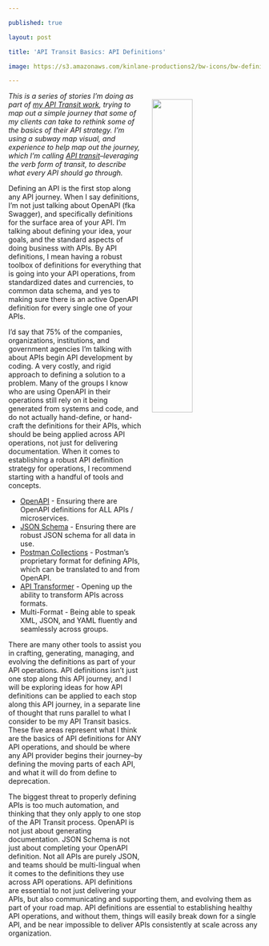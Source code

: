 ---
published: true
layout: post
title: 'API Transit Basics: API Definitions'
image: https://s3.amazonaws.com/kinlane-productions2/bw-icons/bw-definition.png
---

<p><img src="https://s3.amazonaws.com/kinlane-productions2/bw-icons/bw-definition.png" align="right" width="40%" style="padding: 15px;" />

<p><em>This is a series of stories I’m doing as part of <a href="http://basics.apievangelist.com/">my API Transit work</a>, trying to map out a simple journey that some of my clients can take to rethink some of the basics of their API strategy. I’m using a subway map visual, and experience to help map out the journey, which I’m calling <a href="http://basics.apievangelist.com/">API transit</a>–leveraging the verb form of transit, to describe what every API should go through.</em>

<p>Defining an API is the first stop along any API journey. When I say definitions, I’m not just talking about OpenAPI (fka Swagger), and specifically definitions for the surface area of your API. I’m talking about defining your idea, your goals, and the standard aspects of doing business with APIs. By API definitions, I mean having a robust toolbox of definitions for everything that is going into your API operations, from standardized dates and currencies, to common data schema, and yes to making sure there is an active OpenAPI definition for every single one of your APIs.

<p>I’d say that 75% of the companies, organizations, institutions, and government agencies I’m talking with about APIs begin API development by coding. A very costly, and rigid approach to defining a solution to a problem. Many of the groups I know who are using OpenAPI in their operations still rely on it being generated from systems and code, and do not actually hand-define, or hand-craft the definitions for their APIs, which should be being applied across API operations, not just for delivering documentation. When it comes to establishing a robust API definition strategy for operations, I recommend starting with a handful of tools and concepts.

<ul>
  <li><a href="https://www.openapis.org/">OpenAPI</a> - Ensuring there are OpenAPI definitions for ALL APIs / microservices.</li>
  <li><a href="https://json-schema.org/">JSON Schema</a> - Ensuring there are robust JSON schema for all data in use.</li>
  <li><a href="https://www.postman.com/docs/postman/collections/creating_collections">Postman Collections</a> - Postman’s proprietary format for defining APIs, which can be translated to and from OpenAPI.</li>
  <li><a href="https://apimatic.io/transformer">API Transformer</a> - Opening up the ability to transform APIs across formats.</li>
  <li>Multi-Format - Being able to speak XML, JSON, and YAML fluently and seamlessly across groups.</li>
</ul>

<p>There are many other tools to assist you in crafting, generating, managing, and evolving the definitions as part of your API operations. API definitions isn’t just one stop along this API journey, and I will be exploring ideas for how API definitions can be applied to each stop along this API journey, in a separate line of thought that runs parallel to what I consider to be my API Transit basics. These five areas represent what I think are the basics of API definitions for ANY API operations, and should be where any API provider begins their journey–by defining the moving parts of each API, and what it will do from define to deprecation.

<p>The biggest threat to properly defining APIs is too much automation, and thinking that they only apply to one stop of the API Transit process. OpenAPI is not just about generating documentation. JSON Schema is not just about completing your OpenAPI definition. Not all APIs are purely JSON, and teams should be multi-lingual when it comes to the definitions they use across API operations. API definitions are essential to not just delivering your APIs, but also communicating and supporting them, and evolving them as part of your road map. API definitions are essential to establishing healthy API operations, and without them, things will easily break down for a single API, and be near impossible to deliver APIs consistently at scale across any organization.


